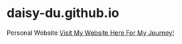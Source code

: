 # daisy-du.github.io
Personal Website
[Visit My Website Here For My Journey!](https://daisy-du.github.io/)
